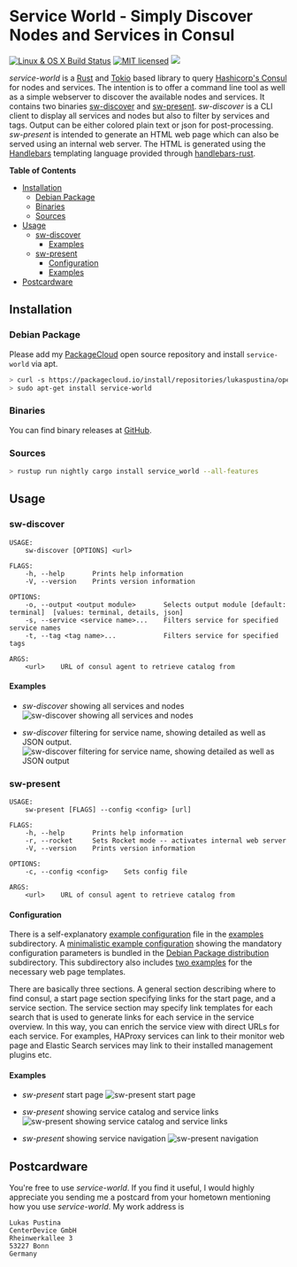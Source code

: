 # Service World - Simply Discover Nodes and Services in Consul

[![Linux & OS X Build Status](https://img.shields.io/travis/lukaspustina/service-world.svg?label=Linux%20%26%20OS%20X%20Build%20Status)](https://travis-ci.org/lukaspustina/service-world) [![MIT licensed](https://img.shields.io/badge/license-MIT-blue.svg?label=License)](./LICENSE) [![](http://meritbadge.herokuapp.com/service-world)](https://cservice-worldes.io/cservice-worldes/service-world)

_service-world_ is a [Rust](http://rust-lang.org) and [Tokio](https://tokio.rs) based library to query [Hashicorp's Consul](https://consul.io) for nodes and services. The intention is to offer a command line tool as well as a simple webserver to discover the available nodes and services.  It contains two binaries [sw-discover](#sw-discover) and [sw-present](#sw-present). _sw-discover_ is a CLI client to display all services and nodes but also to filter by services and tags. Output can be either colored plain text or json for post-processing. _sw-present_ is intended to generate an HTML web page which can also be served using an internal web server. The HTML is generated using the [Handlebars](https://handlebarsjs.com) templating language provided through [handlebars-rust](https://github.com/sunng87/handlebars-rust).

<!-- START doctoc generated TOC please keep comment here to allow auto update -->
<!-- DON'T EDIT THIS SECTION, INSTEAD RE-RUN doctoc TO UPDATE -->
**Table of Contents**

- [Installation](#installation)
  - [Debian Package](#debian-package)
  - [Binaries](#binaries)
  - [Sources](#sources)
- [Usage](#usage)
  - [sw-discover](#sw-discover)
    - [Examples](#examples)
  - [sw-present](#sw-present)
    - [Configuration](#configuration)
    - [Examples](#examples-1)
- [Postcardware](#postcardware)

<!-- END doctoc generated TOC please keep comment here to allow auto update -->

## Installation

### Debian Package

Please add my [PackageCloud](https://packagecloud.io/lukaspustina/opensource) open source repository and install `service-world` via apt.

```bash
> curl -s https://packagecloud.io/install/repositories/lukaspustina/opensource/script.deb.sh | sudo bash
> sudo apt-get install service-world
```

### Binaries

You can find binary releases at [GitHub](https://github.com/lukaspustina/service-world/releases).

### Sources 

```bash
> rustup run nightly cargo install service_world --all-features
```


## Usage

### sw-discover

```plain
USAGE:
    sw-discover [OPTIONS] <url>

FLAGS:
    -h, --help       Prints help information
    -V, --version    Prints version information

OPTIONS:
    -o, --output <output module>       Selects output module [default: terminal]  [values: terminal, details, json]
    -s, --service <service name>...    Filters service for specified service names
    -t, --tag <tag name>...            Filters service for specified tags

ARGS:
    <url>    URL of consul agent to retrieve catalog from
```

#### Examples

* _sw-discover_ showing all services and nodes ![sw-discover showing all services and nodes](images/sw-discover-all.png)

* _sw-discover_ filtering for service name, showing detailed as well as JSON output. ![sw-discover filtering for service name, showing detailed as well as JSON output](images/sw-discover-output.png)


### sw-present

```plain
USAGE:
    sw-present [FLAGS] --config <config> [url]

FLAGS:
    -h, --help       Prints help information
    -r, --rocket     Sets Rocket mode -- activates internal web server
    -V, --version    Prints version information

OPTIONS:
    -c, --config <config>    Sets config file

ARGS:
    <url>    URL of consul agent to retrieve catalog from
```

#### Configuration

There is a self-explanatory [example configuration](examples/sw-present.conf) file in the [examples](examples) subdirectory. A [minimalistic example configuration](distribution/deb/service-world/etc/sw-present/sw-present.conf) showing the mandatory configuration parameters is bundled in the [Debian Package distribution](distribution/deb) subdirectory. This subdirectory also includes [two examples](distribution/deb/service-world/var/lib/service-world/templates) for the necessary web page templates.

There are basically three sections. A general section describing where to find consul, a start page section specifying links for the start page, and a service section. The service section may specify link templates for each search that is used to generate links for each service in the service overview. In this way, you can enrich the service view with direct URLs for each service. For examples, HAProxy services can link to their monitor web page and Elastic Search services may link to their installed management plugins etc.

#### Examples

* _sw-present_ start page ![sw-present start page](images/sw-present-start.png)

* _sw-present_ showing service catalog and service links ![sw-present showing service catalog and service links](images/sw-present-services-links.png)

* _sw-present_ showing service navigation ![sw-present navigation](images/sw-present-navigation.png)


## Postcardware

You're free to use _service-world_. If you find it useful, I would highly appreciate you sending me a postcard from your hometown mentioning how you use _service-world_. My work address is

```
Lukas Pustina
CenterDevice GmbH
Rheinwerkallee 3
53227 Bonn
Germany
```

